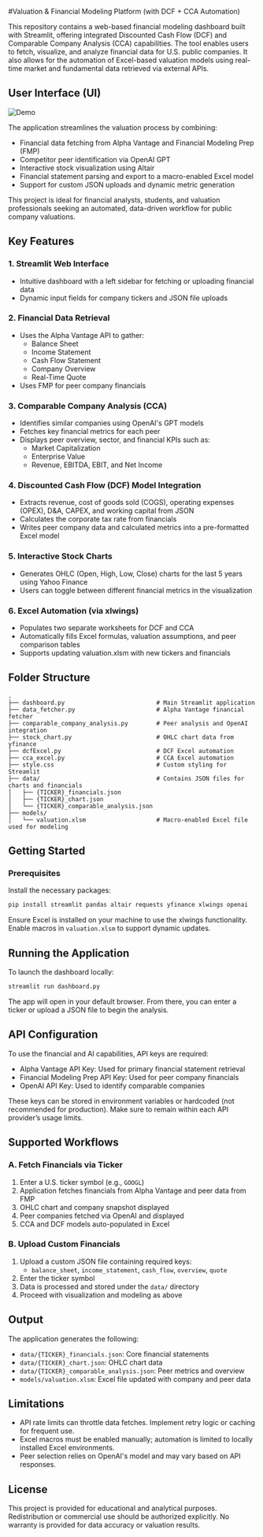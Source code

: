 
#Valuation & Financial Modeling Platform (with DCF + CCA Automation)

This repository contains a web-based financial modeling dashboard built with Streamlit, offering integrated Discounted Cash Flow (DCF) and Comparable Company Analysis (CCA) capabilities. The tool enables users to fetch, visualize, and analyze financial data for U.S. public companies. It also allows for the automation of Excel-based valuation models using real-time market and fundamental data retrieved via external APIs.

## User Interface (UI)
![Demo](exampleUI.gif)


The application streamlines the valuation process by combining:

- Financial data fetching from Alpha Vantage and Financial Modeling Prep (FMP)
- Competitor peer identification via OpenAI GPT
- Interactive stock visualization using Altair
- Financial statement parsing and export to a macro-enabled Excel model
- Support for custom JSON uploads and dynamic metric generation

This project is ideal for financial analysts, students, and valuation professionals seeking an automated, data-driven workflow for public company valuations.

## Key Features

### 1. Streamlit Web Interface
- Intuitive dashboard with a left sidebar for fetching or uploading financial data
- Dynamic input fields for company tickers and JSON file uploads

### 2. Financial Data Retrieval
- Uses the Alpha Vantage API to gather:
  - Balance Sheet
  - Income Statement
  - Cash Flow Statement
  - Company Overview
  - Real-Time Quote
- Uses FMP for peer company financials

### 3. Comparable Company Analysis (CCA)
- Identifies similar companies using OpenAI's GPT models
- Fetches key financial metrics for each peer
- Displays peer overview, sector, and financial KPIs such as:
  - Market Capitalization
  - Enterprise Value
  - Revenue, EBITDA, EBIT, and Net Income

### 4. Discounted Cash Flow (DCF) Model Integration
- Extracts revenue, cost of goods sold (COGS), operating expenses (OPEX), D&A, CAPEX, and working capital from JSON
- Calculates the corporate tax rate from financials
- Writes peer company data and calculated metrics into a pre-formatted Excel model

### 5. Interactive Stock Charts
- Generates OHLC (Open, High, Low, Close) charts for the last 5 years using Yahoo Finance
- Users can toggle between different financial metrics in the visualization

### 6. Excel Automation (via xlwings)
- Populates two separate worksheets for DCF and CCA
- Automatically fills Excel formulas, valuation assumptions, and peer comparison tables
- Supports updating valuation.xlsm with new tickers and financials

## Folder Structure

```
.
├── dashboard.py                          # Main Streamlit application
├── data_fetcher.py                       # Alpha Vantage financial fetcher
├── comparable_company_analysis.py        # Peer analysis and OpenAI integration
├── stock_chart.py                        # OHLC chart data from yfinance
├── dcfExcel.py                           # DCF Excel automation
├── cca_excel.py                          # CCA Excel automation
├── style.css                             # Custom styling for Streamlit
├── data/                                 # Contains JSON files for charts and financials
│   ├── {TICKER}_financials.json
│   ├── {TICKER}_chart.json
│   └── {TICKER}_comparable_analysis.json
├── models/
│   └── valuation.xlsm                    # Macro-enabled Excel file used for modeling
```

## Getting Started

### Prerequisites

Install the necessary packages:

```bash
pip install streamlit pandas altair requests yfinance xlwings openai
```

Ensure Excel is installed on your machine to use the xlwings functionality. Enable macros in `valuation.xlsm` to support dynamic updates.

## Running the Application

To launch the dashboard locally:

```bash
streamlit run dashboard.py
```

The app will open in your default browser. From there, you can enter a ticker or upload a JSON file to begin the analysis.

## API Configuration

To use the financial and AI capabilities, API keys are required:

- Alpha Vantage API Key: Used for primary financial statement retrieval
- Financial Modeling Prep API Key: Used for peer company financials
- OpenAI API Key: Used to identify comparable companies

These keys can be stored in environment variables or hardcoded (not recommended for production). Make sure to remain within each API provider’s usage limits.

## Supported Workflows

### A. Fetch Financials via Ticker
1. Enter a U.S. ticker symbol (e.g., `GOOGL`)
2. Application fetches financials from Alpha Vantage and peer data from FMP
3. OHLC chart and company snapshot displayed
4. Peer companies fetched via OpenAI and displayed
5. CCA and DCF models auto-populated in Excel

### B. Upload Custom Financials
1. Upload a custom JSON file containing required keys:
   - `balance_sheet`, `income_statement`, `cash_flow`, `overview`, `quote`
2. Enter the ticker symbol
3. Data is processed and stored under the `data/` directory
4. Proceed with visualization and modeling as above

## Output

The application generates the following:

- `data/{TICKER}_financials.json`: Core financial statements
- `data/{TICKER}_chart.json`: OHLC chart data
- `data/{TICKER}_comparable_analysis.json`: Peer metrics and overview
- `models/valuation.xlsm`: Excel file updated with company and peer data

## Limitations

- API rate limits can throttle data fetches. Implement retry logic or caching for frequent use.
- Excel macros must be enabled manually; automation is limited to locally installed Excel environments.
- Peer selection relies on OpenAI's model and may vary based on API responses.

## License

This project is provided for educational and analytical purposes. Redistribution or commercial use should be authorized explicitly. No warranty is provided for data accuracy or valuation results.
